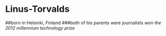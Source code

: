 # Linus-Torvalds
##born in Helsinki, Finland
###both of his parents were journalists
_won the 2012 millennium technology prize_
